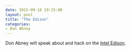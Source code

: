 ```yaml
---
date: 2015-09-16 19:15:00
layout: post
title: "The Edison"
categories:
- Don Abney
---
```


Don Abney will speak about and hack on the [Intel Edison](http://www.intel.com/content/www/us/en/do-it-yourself/edison.html).
